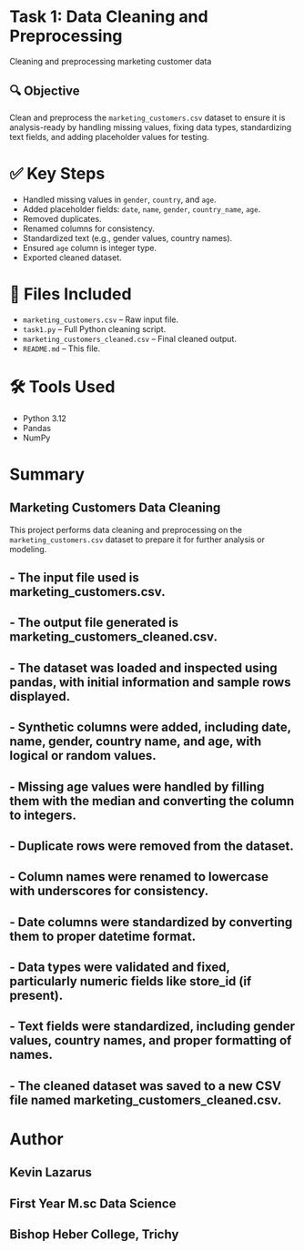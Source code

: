 # Task 1:   Data Cleaning and Preprocessing
  Cleaning and preprocessing marketing customer data

## 🔍 Objective
  Clean and preprocess the `marketing_customers.csv` dataset to ensure it is analysis-ready by handling missing values, fixing data types, standardizing text fields, and adding placeholder values for  testing.

# ✅ Key Steps
- Handled missing values in `gender`, `country`, and `age`.
- Added placeholder fields: `date`, `name`, `gender`, `country_name`, `age`.
- Removed duplicates.
- Renamed columns for consistency.
- Standardized text (e.g., gender values, country names).
- Ensured `age` column is integer type.
- Exported cleaned dataset.

# 📁 Files Included
- `marketing_customers.csv` – Raw input file.
- `task1.py` – Full Python cleaning script.
- `marketing_customers_cleaned.csv` – Final cleaned output.
- `README.md` – This file.

# 🛠 Tools Used
- Python 3.12
- Pandas
- NumPy
  
# Summary
  ## Marketing Customers Data Cleaning

  This project performs data cleaning and preprocessing on the `marketing_customers.csv` dataset to prepare it for further analysis or modeling.
  ## - The input file used is marketing_customers.csv.
  ## - The output file generated is marketing_customers_cleaned.csv.
  ## - The dataset was loaded and inspected using pandas, with initial information and sample rows displayed.
  ## - Synthetic columns were added, including date, name, gender, country name, and age, with logical or random values.
  ## - Missing age values were handled by filling them with the median and converting the column to integers.
  ## - Duplicate rows were removed from the dataset.
  ## - Column names were renamed to lowercase with underscores for consistency.
  ## - Date columns were standardized by converting them to proper datetime format.
  ## - Data types were validated and fixed, particularly numeric fields like store_id (if present).
  ## - Text fields were standardized, including gender values, country names, and proper formatting of names.
  ## - The cleaned dataset was saved to a new CSV file named marketing_customers_cleaned.csv.

# Author
## Kevin Lazarus
## First Year M.sc Data Science
## Bishop Heber College, Trichy

